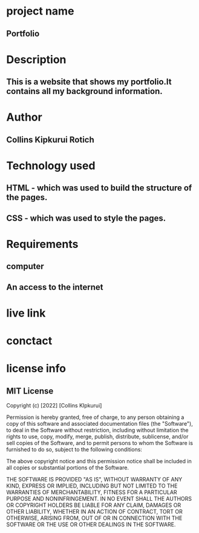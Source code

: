 # project name

## Portfolio

# Description

## This is a website that shows my portfolio.It contains all my background information.

# Author

## Collins Kipkurui Rotich

# Technology used

## HTML - which was used to build the structure of the pages.

## CSS - which was used to style the pages.

# Requirements

## computer

## An access to the internet

# live link

# conctact

# license info

## MIT License

Copyright (c) [2022] [Collins KIpkurui]

Permission is hereby granted, free of charge, to any person obtaining a copy
of this software and associated documentation files (the "Software"), to deal
in the Software without restriction, including without limitation the rights
to use, copy, modify, merge, publish, distribute, sublicense, and/or sell
copies of the Software, and to permit persons to whom the Software is
furnished to do so, subject to the following conditions:

The above copyright notice and this permission notice shall be included in all
copies or substantial portions of the Software.

THE SOFTWARE IS PROVIDED "AS IS", WITHOUT WARRANTY OF ANY KIND, EXPRESS OR
IMPLIED, INCLUDING BUT NOT LIMITED TO THE WARRANTIES OF MERCHANTABILITY,
FITNESS FOR A PARTICULAR PURPOSE AND NONINFRINGEMENT. IN NO EVENT SHALL THE
AUTHORS OR COPYRIGHT HOLDERS BE LIABLE FOR ANY CLAIM, DAMAGES OR OTHER
LIABILITY, WHETHER IN AN ACTION OF CONTRACT, TORT OR OTHERWISE, ARISING FROM,
OUT OF OR IN CONNECTION WITH THE SOFTWARE OR THE USE OR OTHER DEALINGS IN THE
SOFTWARE.
